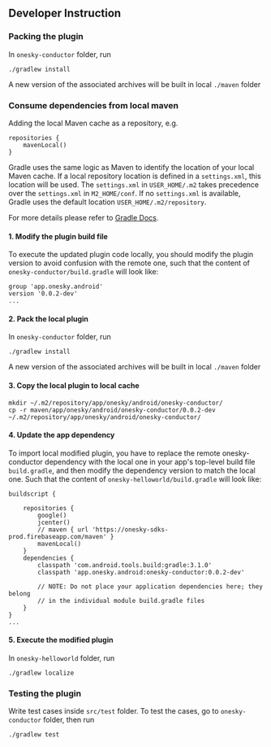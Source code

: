 ## Developer Instruction

### Packing the plugin

In `onesky-conductor` folder, run
```
./gradlew install
```
A new version of the associated archives will be built in local `./maven` folder

### Consume dependencies from local maven
Adding the local Maven cache as a repository, e.g.
```
repositories {
    mavenLocal()
}
```

Gradle uses the same logic as Maven to identify the location of your local Maven cache. If a local repository location is defined in a `settings.xml`, this location will be used. The `settings.xml` in `USER_HOME/.m2` takes precedence over the `settings.xml` in `M2_HOME/conf`. If no `settings.xml` is available, Gradle uses the default location `USER_HOME/.m2/repository`.

For more details please refer to [Gradle Docs](https://docs.gradle.org/current/userguide/repository_types.html#sub:maven_local).

#### 1. Modify the plugin build file
To execute the updated plugin code locally, you should modify the plugin version to avoid confusion with the remote one, such that the content of `onesky-conductor/build.gradle` will look like:
```
group 'app.onesky.android'
version '0.0.2-dev'
...
```

#### 2. Pack the local plugin
In `onesky-conductor` folder, run
```
./gradlew install
```
A new version of the associated archives will be built in local `./maven` folder

#### 3. Copy the local plugin to local cache
```
mkdir ~/.m2/repository/app/onesky/android/onesky-conductor/
cp -r maven/app/onesky/android/onesky-conductor/0.0.2-dev ~/.m2/repository/app/onesky/android/onesky-conductor/
```

#### 4. Update the app dependency
To import local modified plugin, you have to replace the remote onesky-conductor dependency with the local one in your app's top-level build file `build.gradle`, and then modify the dependency version to match the local one. Such that the content of `onesky-helloworld/build.gradle` will look like:
```
buildscript {
    
    repositories {
        google()
        jcenter()
        // maven { url 'https://onesky-sdks-prod.firebaseapp.com/maven' }
        mavenLocal()
    }
    dependencies {
        classpath 'com.android.tools.build:gradle:3.1.0'
        classpath 'app.onesky.android:onesky-conductor:0.0.2-dev'

        // NOTE: Do not place your application dependencies here; they belong
        // in the individual module build.gradle files
    }
}
...
```

#### 5. Execute the modified plugin
In `onesky-helloworld` folder, run
```
./gradlew localize
```

### Testing the plugin

Write test cases inside `src/test` folder. To test the cases, go to `onesky-conductor` folder, then run
```
./gradlew test
```
